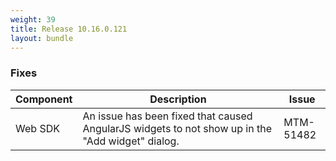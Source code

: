 ```yaml
---
weight: 39
title: Release 10.16.0.121
layout: bundle
---
```


<!--10.16.0.118-10.16.0.121-->


### Fixes

<div><table ><colgroup>
<col style="width: 15%;"><col style="width: 70%;"><col style="width: 15%;"></colgroup>
<thead><tr>
<th>
Component</th>
<th>
Description</th>
<th>
Issue</th>
</tr>
</thead><tbody>

<tr>
<td>
Web SDK</td>
<td> An issue has been fixed that caused AngularJS widgets to not show up in the "Add widget" dialog. </td>
<td>
MTM-51482</td>
</tr>

</tbody></table></div>
